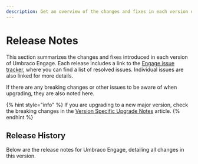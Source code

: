 ```yaml
---
description: Get an overview of the changes and fixes in each version of Umbraco Engage.
---
```


# Release Notes

This section summarizes the changes and fixes introduced in each version of Umbraco Engage. Each release includes a link to the [Engage issue tracker](https://github.com/umbraco/Umbraco.Engage.Issues/), where you can find a list of resolved issues. Individual issues are also linked for more details.

If there are any breaking changes or other issues to be aware of when upgrading, they are also noted here.

{% hint style="info" %}
If you are upgrading to a new major version, check the breaking changes in the [Version Specific Upgrade Notes](upgrading/version-specific-upgrade-notes.md) article.
{% endhint %}

## Release History

Below are the release notes for Umbraco Engage, detailing all changes in this version.
